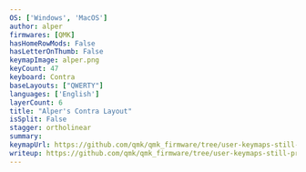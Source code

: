 ```yaml
---
OS: ['Windows', 'MacOS']
author: alper
firmwares: [QMK]
hasHomeRowMods: False
hasLetterOnThumb: False
keymapImage: alper.png
keyCount: 47
keyboard: Contra
baseLayouts: ["QWERTY"]
languages: ['English']
layerCount: 6
title: "Alper's Contra Layout"
isSplit: False
stagger: ortholinear
summary: 
keymapUrl: https://github.com/qmk/qmk_firmware/tree/user-keymaps-still-present/keyboards/contra/keymaps/alper
writeup: https://github.com/qmk/qmk_firmware/tree/user-keymaps-still-present/keyboards/contra/keymaps/alper/readme.md
---
```

